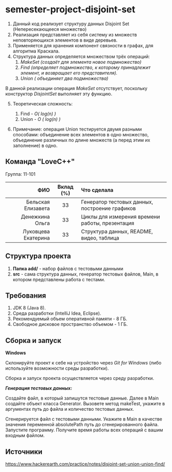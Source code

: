# semester-project-disjoint-set
1. Данный код реализует структуру данных Disjoint Set (Непересекающееся множество)
2. Реализация представляет из себя систему из множеств неповторяющихся элементов в виде деревьев.
3. Применяется для хранения компонент связности в графах, для алгоритма Краскала.
4. Структура данных определяется множеством трёх операций:
    1. _MakeSet_ _(создаёт для элемента новое подмножество)_
    2. _Find (определяет подмножество, к которому принадлежит элемент, и возвращает его представителя)._
    3. _Union ( объединяет два подмножества)_
   
В данной реализации операция _MakeSet_ отсутствует, поскольку конструктор _DisjointSet_ выполняет эту функцию. 

5. Теоретическая сложность:
    1. Find - _O( log(n) )_
    2. Union - _O ( log(n) )_


6. Примечание: операция Union тестируется двумя разными способами: объединение всех элементов в одно множество, объединение различных по длине множеств (а перед этим их заполнение) в одно.

## Команда "LoveC++" ##
Группа: 11-101

| ФИО| Вклад (%) | Что сделала |
|------:|:-----:|:------------|
| Бельская Елизавета | 33| Генератор тестовых данных, построение графиков |
| Денежкина Ольга | 33| Циклы для измерения времени работы, презентация|
| Луковцева Екатерина | 33| Структура данных, README, видео, таблица|

## Структура проекта ##

1. **Папка add/** - набор файлов с тестовыми данными
2. **src** - сама структура данных, генератор тестовых файлов, Main, в котором представлены работа с тестами.

## Требования ##
1. JDK 8 (Java 8).
2. Среда разработки (IntelliJ Idea, Eclipse).
3. Рекомендуемый объем оперативной памяти - 8 ГБ.
4. Свободное дисковое пространство объемом - 1 ГБ.

## Сборка и запуск ##

**Windows**

Склонируйте проект к себе на устройство через _Git for Windows_ (либо используйте возможности среды разработки).

Сборка и запуск проекта осуществляется через среду разработки.

**_Генерация тестовых данных:_**

Создайте файл, в который запишутся тестовые данные. Далее в Main создайте объект класса Generator. Вызовете метод makeTest, укажите в аргументах путь до файла и количество тестовых данных.

Сгенерируется файл с тестовыми данными. Укажите в Main в качестве значения переменной absolutePath путь до сгенерированного файла. Запустите программу. Получите время работы всех операций с вашим входным файлом.

## Источники ##
https://www.hackerearth.com/practice/notes/disjoint-set-union-union-find/
